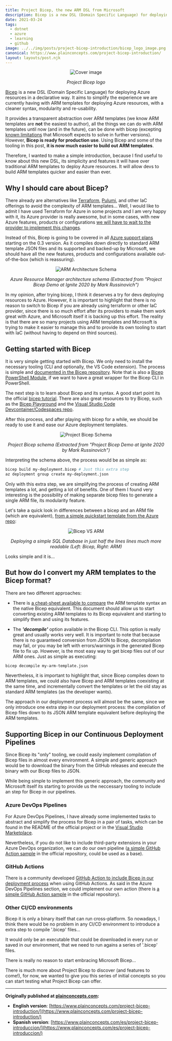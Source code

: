 ```yaml
---
title: Project Bicep, the new ARM DSL from Microsoft
description: Bicep is a new DSL (Domain Specific Language) for deploying Azure resources in a declarative way. It aims to simplify the experience we are currently having with ARM templates for deploying Azure resources, with a cleaner syntax, modularity and re-usability.
date: 2021-03-24
tags:
  - dotnet
  - azure
  - learning
  - github
image: ../../img/posts/project-bicep-introduction/bicep_logo_image.png
canonical: https://www.plainconcepts.com/project-bicep-introduction/
layout: layouts/post.njk
---
```


<div align="center">

![Cover image](../../img/posts/project-bicep-introduction/bicep_logo_image.png)
</div>
<div align="center"><em>Project Bicep logo</em></div>

[Bicep](https://github.com/Azure/bicep) is a new DSL (Domain Specific Language) for deploying Azure resources in a declarative way. It aims to simplify the experience we are currently having with ARM templates for deploying Azure resources, with a cleaner syntax, modularity and re-usability.

It provides a transparent abstraction over ARM templates (we know ARM templates are **not** the easiest to author), all the things we can do with ARM templates until now (and in the future), can be done with bicep (excepting [known limitations](https://github.com/Azure/bicep#known-limitations) that Microsoft expects to solve in further versions). However, **Bicep is ready for production use**. Using Bicep and some of the tooling in this post, **it is now much easier to build out ARM templates**.

Therefore, I wanted to make a simple introduction, because I find useful to know about this new DSL, its simplicity and features it will have over traditional ARM templates to deploy Azure resources. It will allow devs to build ARM templates quicker and easier than ever.

## Why I should care about Bicep?

There already are alternatives like [Terraform](https://www.terraform.io/), [Pulumi](https://www.pulumi.com/), and other IaC offerings to avoid the complexity of ARM templates... Well, I would like to admit I have used Terraform for Azure in some projects and I am very happy with it, its Azure provider is really awesome, but in some cases, with new Azure features, products or configurations [we will have to wait to the provider to implement this changes](https://github.com/terraform-providers/terraform-provider-azurerm/issues).

Instead of this, Bicep is going to be covered in all [Azure support plans](https://azure.microsoft.com/en-us/support/plans/) starting on the 0.3 version. As it compiles down directly to standard ARM template JSON files and its supported and backed-up by Microsoft, we should have all the new features, products and configurations available out-of-the-box (which is reassuring).

<div align="center">

![ARM Architecture Schema](../../img/posts/project-bicep-introduction/arm.png)
</div>
<div align="center"><em>Azure Resource Manager architecture schema (Extracted from "Project Bicep Demo at Ignite 2020 by Mark Russinovich")</em></div>


In my opinion, after trying bicep, I think it deserves a try for devs deploying resources to Azure. However, it is important to highlight that there is no reason to switch to Bicep if you are already using terraform or other IaC provider, since there is so much effort after its providers to make them work great with Azure, and Microsoft itself it is backing up this effort. The reality is that there are so many projects using ARM templates and Microsoft is trying to make it easier to manage this and to provide its own tooling to start with IaC (without having to depend on third sources).

## Getting started with Bicep

It is very simple getting started with Bicep. We only need to install the necessary tooling (CLI and optionally, the VS Code extension). The process is simple and [documented in the Bicep repository](https://github.com/Azure/bicep/blob/main/docs/installing.md). Note that is also a [Bicep PowerShell Module](https://github.com/StefanIvemo/BicepPowerShell), if we want to have a great wrapper for the Bicep CLI in PowerShell.

The next step is to learn about Bicep and its syntax. A good start point its the official [bicep tutorial](https://github.com/Azure/bicep/blob/main/docs/tutorial/01-simple-template.md). There are also great resources to try Bicep, such as the [Bicep Playground](https://aka.ms/bicepdemo) and the [Visual Studio Code Devcontainer/Codespaces repo](https://github.com/Azure/vscode-remote-try-bicep).

After this process, and after playing with bicep for a while, we should be ready to use it and ease our Azure deployment templates.

<div align="center">

![Project Bicep Schema](../../img/posts/project-bicep-introduction/bicep_schema.png)
</div>
<div align="center"><em>Project Bicep schema (Extracted from "Project Bicep Demo at Ignite 2020 by Mark Russinovich")</em></div>


Interpreting the schema above, the process would be as simple as:

```bash
bicep build my-deployment.bicep # Just this extra step
az deployment group create my-deployment.json
```

Only with this extra step, we are simplifying the process of creating ARM templates a lot, and getting a lot of benefits. One of them I found very interesting is the possibility of making separate bicep files to generate a single ARM file, its modularity feature.

Let's take a quick look in differences between a bicep and an ARM file (which are equivalent), [from a simple quickstart template from the Azure repo](https://github.com/Azure/bicep/tree/main/docs/examples/101/sql-database):


<div align="center">

![Bicep VS ARM](../../img/posts/project-bicep-introduction/code_comparision.png)
</div>
<div align="center"><em>Deploying a simple SQL Database in just half the lines lines much more readable (Left: Bicep, Right: ARM)</em></div>


Looks simple and it is...

## But how do I convert my ARM templates to the Bicep format?

There are two different approaches:

- There is [a cheat-sheet available to compare](https://github.com/Azure/bicep/blob/main/docs/arm2bicep.md) the ARM template syntax an the native Bicep equivalent. This document should allow us to start converting existing ARM templates to its Bicep equivalent and starting to simplify them and using its features.

- The ***'decompile'*** option available in the Bicep CLI. This option is really great and usually works very well. It is important to note that because there is no guaranteed conversion from JSON to Bicep, decompilation may fail, or you may be left with errors/warnings in the generated Bicep file to fix up. However, is the most easy way to get bicep files out of our ARM ones. 
Just as simple as executing:

```bash
bicep decompile my-arm-template.json
```

Nevertheless, it is important to highlight that, since Bicep compiles down to ARM templates, we could also have Bicep and ARM templates coexisting at the same time, and incrementally convert the templates or let the old stay as standard ARM templates (as the developer wants).

The approach in our deployment process will almost be the same, since we only introduce one extra step in our deployment process: the compilation of Bicep files down to its JSON ARM template equivalent before deploying the ARM templates.

## Supporting Bicep in our Continuous Deployment Pipelines

Since Bicep its "only" tooling, we could easily implement compilation of Bicep files in almost every environment. A simple and generic approach would be to download the binary from the GitHub releases and execute the binary with our Bicep files to JSON. 

While being simple to implement this generic approach, the community and Microsoft itself its starting to provide us the neccessary tooling to include an step for Bicep in our pipelines.

### Azure DevOps Pipelines

For Azure DevOps Pipelines, I have already some implemented tasks to abstract and simplify the process for Bicep in a pair of tasks, which can be found in the README of the official project or in the [Visual Studio Marketplace](https://marketplace.visualstudio.com/items?itemName=piraces.bicep-tasks).

Nevertheless, if you do not like to include third-party extensions in your Azure DevOps organization, we can do our own pipeline ([a simple GitHub Action sample](https://github.com/Azure/bicep/blob/main/docs/cicd-with-bicep.md) in the official repository, could be used as a base).

### GitHub Actions

There is a community developed [GitHub Action to include Bicep in our deployment process](https://github.com/marketplace/actions/bicep-build) when using GitHub Actions. As said in the Azure DevOps Pipelines section, we could implement our own action (there is [a simple GitHub Action sample](https://github.com/Azure/bicep/blob/main/docs/cicd-with-bicep.md) in the official repository).

### Other CI/CD environments

Bicep it is only a binary itself that can run cross-platform. So nowadays, I think there would be no problem in any CI/CD environment to introduce a extra step to compile '.bicep' files...

It would only be an executable that could be downloaded in every run or saved in our environment, that we need to run agains a series of '.bicep' files.

There is really no reason to start embracing Microsoft Bicep...

There is much more about Project Bicep to discover (and features to come!), for now, we wanted to give you this series of initial concepts so you can start testing what Project Bicep can offer.

---

**Originally published at [plainconcepts.com](plainconcepts.com):**
- **English version**: [https://www.plainconcepts.com/project-bicep-introduction/](https://www.plainconcepts.com/project-bicep-introduction/)
- **Spanish version**: [https://www.plainconcepts.com/es/project-bicep-introduccion/](https://www.plainconcepts.com/es/project-bicep-introduccion/)